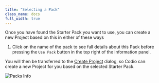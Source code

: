 ```yaml
---
title: "Selecting a Pack"
class_name: docs
full_width: true
---
```


Once you have found the Starter Pack you want to use, you can create a new Project based on this in either of these ways

1. Click on the name of the pack  to see full details about this Pack before pressing the `Use Pack` button in the top right of the information panel.


You will then be transferred to the [Create Project](/docs/project/creating/) dialog, so Codio can create a new Project for you based on the selected Starter Pack.

<img alt="Packs Info" src="/img/docs/packs_info.png" class="simple"/>


